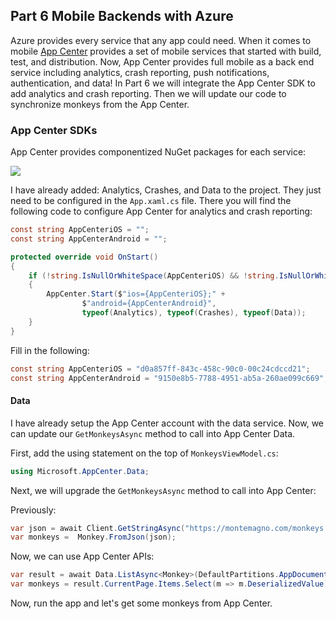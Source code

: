 ## Part 6 Mobile Backends with Azure

Azure provides every service that any app could need. When it comes to mobile [App Center](https://appcenter.ms) provides a set of mobile services that started with build, test, and distribution. Now, App Center provides full mobile as a back end service including analytics, crash reporting, push notifications, authentication, and data! In Part 6 we will integrate the App Center SDK to add analytics and crash reporting. Then we will update our code to synchronize monkeys from the App Center.

### App Center SDKs

App Center provides componentized NuGet packages for each service:

![](../Art/appcentersdk.png)

I have already added: Analytics, Crashes, and Data to the project. They just need to be configured in the `App.xaml.cs` file. There you will find the following code to configure App Center for analytics and crash reporting:

```csharp
const string AppCenteriOS = "";
const string AppCenterAndroid = "";

protected override void OnStart()
{
    if (!string.IsNullOrWhiteSpace(AppCenteriOS) && !string.IsNullOrWhiteSpace(AppCenterAndroid))
    {
        AppCenter.Start($"ios={AppCenteriOS};" +
                $"android={AppCenterAndroid}",
                typeof(Analytics), typeof(Crashes), typeof(Data));
    }
}
```


Fill in the following:
```csharp
const string AppCenteriOS = "d0a857ff-843c-458c-90c0-00c24cdccd21";
const string AppCenterAndroid = "9150e8b5-7788-4951-ab5a-260ae099c669";
```

#### Data

I have already setup the App Center account with the data service. Now, we can update our `GetMonkeysAsync` method to call into App Center Data.

First, add the using statement on the top of `MonkeysViewModel.cs`:

```csharp
using Microsoft.AppCenter.Data;
```

Next, we will upgrade the `GetMonkeysAsync` method to call into App Center:

Previously:
```csharp
var json = await Client.GetStringAsync("https://montemagno.com/monkeys.json");
var monkeys =  Monkey.FromJson(json);
```

Now, we can use App Center APIs:

```csharp
var result = await Data.ListAsync<Monkey>(DefaultPartitions.AppDocuments);
var monkeys = result.CurrentPage.Items.Select(m => m.DeserializedValue);
```

Now, run the app and let's get some monkeys from App Center.
